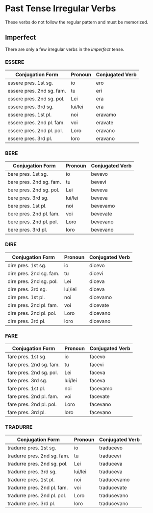 # Past Tense Irregular Verbs

These verbs do not follow the regular pattern and must be memorized.

## Imperfect

There are only a few irregular verbs in the _imperfect_ tense.

### ESSERE

| Conjugation Form          | Pronoun | Conjugated Verb |
|---------------------------|---------|-----------------|
| essere pres. 1st sg.      | io      | ero             |
| essere pres. 2nd sg. fam. | tu      | eri             |
| essere pres. 2nd sg. pol. | Lei     | era             |
| essere pres. 3rd sg.      | lui/lei | era             |
| essere pres. 1st pl.      | noi     | eravamo         |
| essere pres. 2nd pl. fam. | voi     | eravate         |
| essere pres. 2nd pl. pol. | Loro    | eravano         |
| essere pres. 3rd pl.      | loro    | eravano         |

### BERE

| Conjugation Form        | Pronoun | Conjugated Verb |
|-------------------------|---------|-----------------|
| bere pres. 1st sg.      | io      | bevevo          |
| bere pres. 2nd sg. fam. | tu      | bevevi          |
| bere pres. 2nd sg. pol. | Lei     | beveva          |
| bere pres. 3rd sg.      | lui/lei | beveva          |
| bere pres. 1st pl.      | noi     | bevevamo        |
| bere pres. 2nd pl. fam. | voi     | bevevate        |
| bere pres. 2nd pl. pol. | Loro    | bevevano        |
| bere pres. 3rd pl.      | loro    | bevevano        |

### DIRE

| Conjugation Form        | Pronoun | Conjugated Verb |
|-------------------------|---------|-----------------|
| dire pres. 1st sg.      | io      | dicevo          |
| dire pres. 2nd sg. fam. | tu      | dicevi          |
| dire pres. 2nd sg. pol. | Lei     | diceva          |
| dire pres. 3rd sg.      | lui/lei | diceva          |
| dire pres. 1st pl.      | noi     | dicevamo        |
| dire pres. 2nd pl. fam. | voi     | dicevate        |
| dire pres. 2nd pl. pol. | Loro    | dicevano        |
| dire pres. 3rd pl.      | loro    | dicevano        |

### FARE

| Conjugation Form        | Pronoun | Conjugated Verb |
|-------------------------|---------|-----------------|
| fare pres. 1st sg.      | io      | facevo          |
| fare pres. 2nd sg. fam. | tu      | facevi          |
| fare pres. 2nd sg. pol. | Lei     | faceva          |
| fare pres. 3rd sg.      | lui/lei | faceva          |
| fare pres. 1st pl.      | noi     | facevamo        |
| fare pres. 2nd pl. fam. | voi     | facevate        |
| fare pres. 2nd pl. pol. | Loro    | facevano        |
| fare pres. 3rd pl.      | loro    | facevano        |

### TRADURRE

| Conjugation Form            | Pronoun | Conjugated Verb |
|-----------------------------|---------|-----------------|
| tradurre pres. 1st sg.      | io      | traducevo       |
| tradurre pres. 2nd sg. fam. | tu      | traducevi       |
| tradurre pres. 2nd sg. pol. | Lei     | traduceva       |
| tradurre pres. 3rd sg.      | lui/lei | traduceva       |
| tradurre pres. 1st pl.      | noi     | traducevamo     |
| tradurre pres. 2nd pl. fam. | voi     | traducevate     |
| tradurre pres. 2nd pl. pol. | Loro    | traducevano     |
| tradurre pres. 3rd pl.      | loro    | traducevano     |

